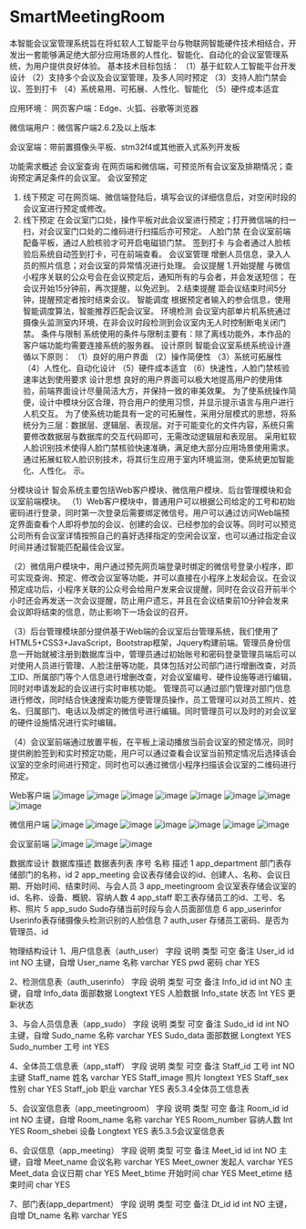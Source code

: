 # SmartMeetingRoom
本智能会议室管理系统旨在将虹软人工智能平台与物联网智能硬件技术相结合，开发出一套能够满足绝大部分应用场景的人性化、智能化、自动化的会议室管理系统，为用户提供良好体验。
基本技术目标包括：
（1）基于虹软人工智能平台开发设计
（2）支持多个会议及会议室管理，及多人同时预定
（3）支持人脸门禁会议、签到打卡
（4）系统易用、可拓展、人性化、智能化
（5）硬件成本适宜

应用环境：
网页客户端：Edge、火狐、谷歌等浏览器

微信端用户：微信客户端2.6.2及以上版本

会议室端：带前置摄像头平板、stm32f4或其他嵌入式系列开发板

功能需求概述
会议室查询
在网页端和微信端，可预览所有会议室及排期情况；查询预定满足条件的会议室。
会议室预定
1.	线下预定
可在网页端、微信端登陆后，填写会议的详细信息后，对空闲时段的会议室进行预定或修改。
2.	线下预定
在会议室门口处，操作平板对此会议室进行预定；打开微信端的扫一扫，对会议室门口处的二维码进行扫描后亦可预定。
人脸门禁
在会议室前端配备平板，通过人脸核验才可开启电磁锁门禁。
签到打卡
与会者通过人脸核验后系统自动签到打卡，可在前端查看。
会议室管理
增删人员信息，录入人员的照片信息；对会议室的异常情况进行处理。
会议提醒
1.开始提醒
与微信小程序关联的公众号会在会议预定后，通知所有的与会者，并会发送短信；
在会议开始15分钟前，再次提醒，以免迟到。
2.结束提醒
距会议结束时间5分钟，提醒预定者按时结束会议。
智能调度
根据预定者输入的参会信息，使用智能调度算法，智能推荐匹配会议室。
环境检测
会议室内部单片机系统通过摄像头监测室内环境，在非会议时段检测到会议室内无人时控制断电关闭门禁。
条件与限制
系统使用的条件与限制主要有：除了离线功能外，本作品的客户端功能均需要连接系统的服务器。
设计原则
    智能会议室系统系统设计遵循以下原则：
（1）良好的用户界面
（2）操作简便性
（3）系统可拓展性
（4）人性化、自动化设计
（5）硬件成本适宜
（6）快速性，人脸门禁核验速率达到使用要求
设计思想
良好的用户界面可以极大地提高用户的使用体验，前端界面设计尽量简洁大方，并保持一致的审美效果。
为了使系统操作简便，设计中模块分区合理，符合用户的使用习惯，并显示提示语言与用户进行人机交互。
为了使系统功能具有一定的可拓展性，采用分层模式的思想，将系统分为三层：数据层、逻辑层、表现层。对于可能变化的文件内容，系统只需要修改数据层与数据库的交互代码即可，无需改动逻辑层和表现层。
采用虹软人脸识别技术使得人脸门禁核验快速准确，满足绝大部分应用场景使用需求。
通过拓展虹软人脸识别技术，将其衍生应用于室内环境监测，使系统更加智能化、人性化。
示。

分模块设计
智会系统主要包括Web客户模块、微信用户模块、后台管理模块和会议室前端模块。
（1）Web客户模块中，普通用户可以根据公司给定的工号和初始密码进行登录，同时第一次登录后需要绑定微信号。用户可以通过访问Web端预定界面查看个人即将参加的会议、创建的会议、已经参加的会议等。同时可以预览公司所有会议室详情按照自己的喜好选择指定的空闲会议室，也可以通过指定会议时间并通过智能匹配最佳会议室。

（2）微信用户模块中，用户通过预先网页端登录时绑定的微信号登录小程序，即可实现查询、预定、修改会议室等功能，并可以直接在小程序上发起会议。在会议预定成功后，小程序关联的公众号会给用户发来会议提醒，同时在会议召开前半个小时还会再发送一次会议提醒，防止用户遗忘，并且在会议结束前10分钟会发来会议即将结束的信息，防止影响下一场会议的召开。

（3）后台管理模块部分提供基于Web端的会议室后台管理系统，我们使用了HTML5+CSS3+JavaScript，Bootstrap框架，Jquery构建前端。管理员身份信息一开始就被注册到数据库当中，管理员通过初始账号和密码登录管理员端后可以对使用人员进行管理、人脸注册等功能，具体包括对公司部门进行增删改查，对员工ID、所属部门等个人信息进行增删改查，对会议室编号、硬件设施等进行编辑，同时对申请发起的会议进行实时审核功能。
管理员可以通过部门管理对部门信息进行修改，同时结合快速搜索功能方便管理员操作，员工管理可以对员工照片、姓名、归属部门、电话以及绑定的微信号进行编辑。同时管理员可以及时的对会议室的硬件设施情况进行实时编辑。

（4）会议室前端通过放置平板，在平板上滚动播放当前会议室的预定情况，同时提供刷脸签到和实时预定功能，用户可以通过查看会议室当前预定情况后选择该会议室的空余时间进行预定，同时也可以通过微信小程序扫描该会议室的二维码进行预定。


Web客户端
![image](https://user-images.githubusercontent.com/30195788/158125662-c167fcbb-0da9-4891-b309-69bb6da78579.png)
![image](https://user-images.githubusercontent.com/30195788/158125673-5e30ba3c-2806-462d-a420-f8c28ed0b737.png)
![image](https://user-images.githubusercontent.com/30195788/158125682-015fda2e-e267-4aae-83b7-bde33ccf9434.png)
![image](https://user-images.githubusercontent.com/30195788/158125696-70a97bb1-7171-4a93-a79b-c5199ff11299.png)
![image](https://user-images.githubusercontent.com/30195788/158125718-f2222b0d-f287-4fdc-9b5b-1b64a9bdf0a9.png)
![image](https://user-images.githubusercontent.com/30195788/158125736-8d22388e-41e5-4e7f-8629-b26c416c6015.png)
![image](https://user-images.githubusercontent.com/30195788/158125755-a9a3f444-3aff-48dd-a91e-67b1a52d3cf7.png)
![image](https://user-images.githubusercontent.com/30195788/158125776-47f57635-8c50-4de2-a943-05b206a4534c.png)


微信用户端
![image](https://user-images.githubusercontent.com/30195788/158125743-6d4e605a-a8c7-404c-a2d4-ba88136c526a.png)
 ![image](https://user-images.githubusercontent.com/30195788/158125791-da2448d4-4cfa-40de-aef6-2e7d7e27e598.png)
 ![image](https://user-images.githubusercontent.com/30195788/158125818-83ed457f-8484-47f6-9e10-e7eee937704c.png)
   ![image](https://user-images.githubusercontent.com/30195788/158125832-e69e6d7b-41af-4c15-92db-d89520b1a115.png)
![image](https://user-images.githubusercontent.com/30195788/158125844-9366ed26-4807-4e4a-b046-30b7f6a2e7ba.png)
![image](https://user-images.githubusercontent.com/30195788/158125857-c9a8e0de-e144-49da-a3fe-1e8ea9d70f5d.png)
![image](https://user-images.githubusercontent.com/30195788/158125896-c0fadf8b-ea04-4cb9-8449-a3c3df745a3c.png)


会议室前端
 ![image](https://user-images.githubusercontent.com/30195788/158125977-aa22da52-0d3d-4197-9501-c3eea072ede3.png)
![image](https://user-images.githubusercontent.com/30195788/158126012-dcf55cef-94ae-4018-a2f4-67129cc76bc6.png)
![image](https://user-images.githubusercontent.com/30195788/158126030-e93f409e-2f3f-4e4c-8a4c-138992a58d3c.png)


数据库设计
数据库描述
数据表列表
序号	名称	描述
1	app_department	部门表存储部门的名称，id
2	app_meeting	会议表存储会议的id、创建人、名称、会议日期、开始时间、结束时间、与会人员
3	app_meetingroom	会议室表存储会议室的id、名称、设备、概貌、容纳人数
4	app_staff	职工表存储员工的id、工号、名称、照片
5	app_sudo	Sudo存储当前时段与会人员面部信息
6	app_userinfor	Userinfo表存储摄像头检测识别的人脸信息
7	auth_user	存储员工密码、是否为管理员、id

物理结构设计
1、用户信息表（auth_user）
字段	说明	类型	可空	备注
User_id	id	int	NO	主键，自增
User_name	名称	varchar	YES	
pwd	密码	char	YES	


2、检测信息表（auth_userinfo）
字段	说明	类型	可空	备注
Info_id	id	int	NO	主键，自增
Info_data	面部数据	Longtext	YES	人脸数据
Info_state	状态	Int	YES	更新状态


3、与会人员信息表（app_sudo）
字段	说明	类型	可空	备注
Sudo_id	id	int	NO	主键，自增
Sudo_name	名称	varchar	YES	
Sudo_data	面部数据	Longtext	YES	
Sudo_number	工号	int	YES	


4、全体员工信息表（app_staff）
字段	说明	类型	可空	备注
Staff_id	工号	int	NO	主键
Staff_name	姓名	varchar	YES	
Staff_image	照片	longtext	YES	
Staff_sex	性别	char	YES	
Staff_job	职业	varchar	YES	
表5.3.4全体员工信息表

5、会议室信息表（app_meetingroom）
字段	说明	类型	可空	备注
Room_id	id	int	NO	主键，自增
Room_name	名称	varchar	YES	
Room_number	容纳人数	Int	YES	
Room_shebei	设备	Longtext	YES	
表5.3.5会议室信息表

6、会议信息（app_meeting）
字段	说明	类型	可空	备注
Meet_id	id	int	NO	主键，自增
Meet_name	会议名称	varchar	YES	
Meet_owner	发起人	varchar	YES	
Meet_data	会议日期	char	YES	
Meet_btime	开始时间	char	YES	
Meet_etime	结束时间	char	YES	

7、部门表(app_department）
字段	说明	类型	可空	备注
Dt_id	id	int	NO	主键，自增
Dt_name	名称	varchar	YES	


